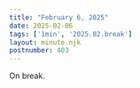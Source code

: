 ```yaml
---
title: "February 6, 2025"
date: 2025-02-06
tags: ['1min', '2025.02.break']
layout: minute.njk
postnumber: 403
---
```

On break.